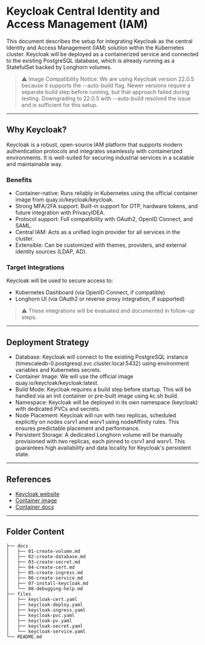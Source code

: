 # Keycloak Central Identity and Access Management (IAM)
This document describes the setup for integrating Keycloak as the central Identity and Access Management (IAM) solution within the Kubernetes cluster. Keycloak will be deployed as a containerized service and connected to the existing PostgreSQL database, which is already running as a StatefulSet backed by Longhorn volumes.

> ⚠️ Image Compatibility Notice:
> We are using Keycloak version 22.0.5 because it supports the --auto-build flag.
> Newer versions require a separate build step before running, but that approach failed during testing. Downgrading to 22.0.5 with --auto-build resolved the issue and is sufficient for this setup.
---

## Why Keycloak?
Keycloak is a robust, open-source IAM platform that supports modern authentication protocols and integrates seamlessly with containerized environments. It is well-suited for securing industrial services in a scalable and maintainable way.

### Benefits
- Container-native: Runs reliably in Kubernetes using the official container image from quay.io/keycloak/keycloak.
- Strong MFA/2FA support: Built-in support for OTP, hardware tokens, and future integration with PrivacyIDEA.
- Protocol support: Full compatibility with OAuth2, OpenID Connect, and SAML.
- Central IAM: Acts as a unified login provider for all services in the cluster.
- Extensible: Can be customized with themes, providers, and external identity sources (LDAP, AD).

### Target Integrations
Keycloak will be used to secure access to:
- Kubernetes Dashboard (via OpenID Connect, if compatible)
- Longhorn UI (via OAuth2 or reverse proxy integration, if supported)

> ⚠️ These integrations will be evaluated and documented in follow-up steps.

---

## Deployment Strategy
- Database: Keycloak will connect to the existing PostgreSQL instance (timescaledb-0.postgresql.svc.cluster.local:5432) using environment variables and Kubernetes secrets.
- Container Image: We will use the official image quay.io/keycloak/keycloak:latest.
- Build Mode: Keycloak requires a build step before startup. This will be handled via an init container or pre-built image using kc.sh build.
- Namespace: Keycloak will be deployed in its own namespace (keycloak) with dedicated PVCs and secrets.
- Node Placement: Keycloak will run with two replicas, scheduled explicitly on nodes csrv1 and wsrv1 using nodeAffinity rules. This ensures predictable placement and performance.
- Persistent Storage: A dedicated Longhorn volume will be manually provisioned with two replicas, each pinned to csrv1 and wsrv1. This guarantees high availability and data locality for Keycloak's persistent state.

---

## References
- [Keycloak website](https://www.keycloak.org/)
- [Container image](https://quay.io/repository/keycloak/keycloak)
- [Container docs](https://www.keycloak.org/server/containers)

---

## Folder Content
```text
├── docs
│   ├── 01-create-volume.md
│   ├── 02-create-database.md
│   ├── 03-create-secret.md
│   ├── 04-create-cert.md
│   ├── 05-create-ingress.md
│   ├── 06-create-service.md
│   ├── 07-install-keycloak.md
│   └── 08-debugging-help.md
├── files
│   ├── keycloak-cert.yaml
│   ├── keycloak-deploy.yaml
│   ├── keycloak-ingress.yaml
│   ├── keycloak-pvc.yaml
│   ├── keycloak-pv.yaml
│   ├── keycloak-secret.yaml
│   └── keycloak-service.yaml
└── README.md
```

